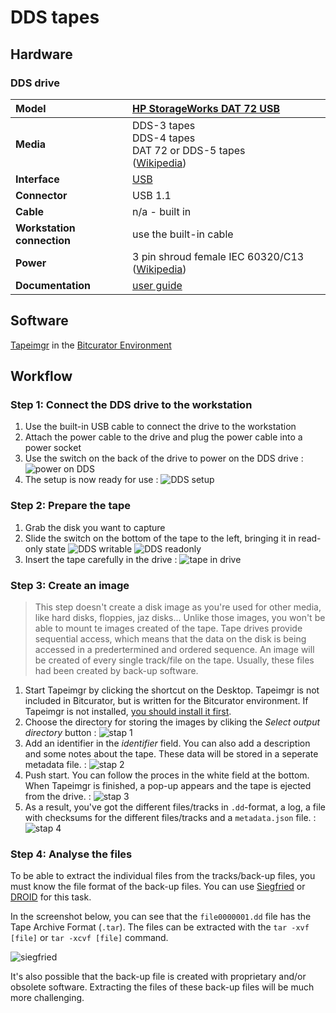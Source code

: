 # DDS tapes

## Hardware

### DDS drive

|**Model**|[HP StorageWorks DAT 72 USB](https://www.cnet.com/products/hp-storageworks-dat-72-usb-external-tape-drive-tape-drive-dat-usb/)|
|:--|:--|
|**Media**|DDS-3 tapes<br>DDS-4 tapes<br>DAT 72 or DDS-5 tapes<br>([Wikipedia](https://en.wikipedia.org/wiki/Digital_Data_Storage))|
|**Interface**|[USB](https://www.wikidata.org/wiki/Q42378)|
|**Connector**|USB 1.1|
|**Cable**|n/a - built in|
|**Workstation connection**|use the built-in cable|
|**Power**| 3 pin shroud female IEC 60320/C13 ([Wikipedia](https://en.wikipedia.org/wiki/IEC_60320#C13/C14_coupler)) |
|**Documentation**| [user guide](https://support.hpe.com/hpsc/doc/public/display?docId=emr_na-c02221551) |

## Software

[Tapeimgr](https://github.com/KBNLresearch/tapeimgr) in the [Bitcurator Environment](https://bitcurator.net/)

## Workflow

### Step 1: Connect the DDS drive to the workstation

1. Use the built-in USB cable to connect the drive to the workstation
2. Attach the power cable to the drive and plug the power cable into a power socket
3. Use the switch on the back of the drive to power on the DDS drive
: ![power on DDS](images/DDS/connect_power.jpg)
4. The setup is now ready for use
: ![DDS setup](images/DDS/DDS_setup.jpg)

### Step 2: Prepare the tape

1. Grab the disk you want to capture
2. Slide the switch on the bottom of the tape to the left, bringing it in read-only state
![DDS writable](images/DDS/DDS_writeable.jpg) ![DDS readonly](images/DDS/DDS_writeable.jpg)
3. Insert the tape carefully in the drive
: ![tape in drive](images/DDS/tape_in_drive.jpg)

### Step 3: Create an image

> This step doesn't create a disk image as you're used for other media, like hard disks, floppies, jaz disks... Unlike those images, you won't be able to mount te images created of the tape. Tape drives provide sequential access, which means that the data on the disk is being accessed in a predertermined and ordered sequence. An image will be created of every single track/file on the tape. Usually, these files had been created by back-up software.

1. Start Tapeimgr by clicking the shortcut on the Desktop. Tapeimgr is not included in Bitcurator, but is written for the Bitcurator environment. If Tapeimgr is not installed, [you should install it first](https://github.com/KBNLresearch/tapeimgr#installation). 
2. Choose the directory for storing the images by cliking the _Select output directory_ button
: ![stap 1](images/tapeimgr/stap-1-Tapeimgr-select-output.png)
3. Add an identifier in the _identifier_ field. You can also add a description and some notes about the tape. These data will be stored in a seperate metadata file.
: ![stap 2](images/tapeimgr/stap-2-start-capteren.png)
4. Push start. You can follow the proces in the white field at the bottom. When Tapeimgr is finished, a pop-up appears and the tape is ejected from the drive.
: ![stap 3](images/tapeimgr/stap-3-capteren-in-progress.png)
5. As a result, you've got the different files/tracks in `.dd`-format, a log, a file with checksums for the different files/tracks and a `metadata.json` file.
: ![stap 4](images/tapeimgr/stap-4-result.png)

### Step 4: Analyse the files

To be able to extract the individual files from the tracks/back-up files, you must know the file format of the back-up files. You can use [Siegfried](https://www.itforarchivists.com/siegfried) or [DROID](https://www.nationalarchives.gov.uk/information-management/manage-information/preserving-digital-records/droid/) for this task. 

In the screenshot below, you can see that the `file0000001.dd` file has the Tape Archive Format (`.tar`). The files can be extracted with the `tar -xvf [file]` or `tar -xcvf [file]` command.

![siegfried](images/screenshot_siegfried.png)

It's also possible that the back-up file is created with proprietary and/or obsolete software. Extracting the files of these back-up files will be much more challenging.

